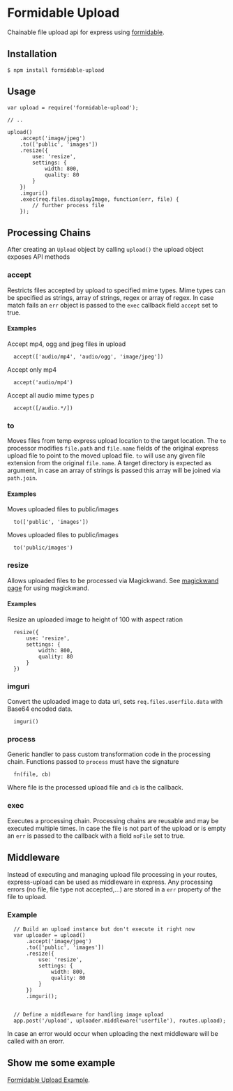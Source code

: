 # Formidable Upload

Chainable file upload api for express using [formidable](https://github.com/felixge/node-formidable).

## Installation

    $ npm install formidable-upload

## Usage

    var upload = require('formidable-upload');

    // ..

    upload()
        .accept('image/jpeg')
        .to(['public', 'images'])
        .resize({
            use: 'resize',
            settings: {
                width: 800,
                quality: 80
            }
        })
        .imguri()
        .exec(req.files.displayImage, function(err, file) {
            // further process file
        });

## Processing Chains

After creating an `Upload` object by calling `upload()` the upload object exposes API methods

### accept
Restricts files accepted by upload to specified mime types. Mime types can be specified as strings, array of strings,
regex or array of regex. In case match fails an `err` object is passed to the `exec` callback field `accept` set to true.

#### Examples

Accept mp4, ogg and jpeg files in upload

      accept(['audio/mp4', 'audio/ogg', 'image/jpeg'])

Accept only mp4

      accept('audio/mp4')

Accept all audio mime types p

      accept([/audio.*/])

### to
Moves files from temp express upload location to the target location. The `to` processor modifies `file.path` and `file.name`
fields of the original express upload file to point to the moved upload file. `to` will use any given file extension from
the original `file.name`. A target directory is expected as argument, in case an array of strings is passed this array will be
joined via `path.join`.

#### Examples

Moves uploaded files to public/images

      to(['public', 'images'])

Moves uploaded files to public/images

      to('public/images')

### resize
Allows uploaded files to be processed via Magickwand. See [magickwand page](https://github.com/qzaidi/magickwand) for
using magickwand.

#### Examples

Resize an uploaded image to height of 100 with aspect ration

      resize({
          use: 'resize',
          settings: {
              width: 800,
              quality: 80
          }
      })


### imguri
Convert the uploaded image to data uri, sets `req.files.userfile.data` with Base64 encoded data.

      imguri()


### process
Generic handler to pass custom transformation code in the processing chain. Functions passed to `process` must have the
signature

      fn(file, cb)

Where file is the processed upload file and `cb` is the callback.

### exec
Executes a processing chain. Processing chains are reusable and may be executed multiple times. In case the file is not
part of the upload or is empty an `err` is passed to the callback with a field `noFile` set to true.


## Middleware
Instead of executing and managing upload file processing in your routes, express-upload can be used as middleware in express.
Any processing errors (no file, file type not accepted,...) are stored in a `err` property of the file to upload.

### Example

      // Build an upload instance but don't execute it right now
      var uploader = upload()
          .accept('image/jpeg')
          .to(['public', 'images'])
          .resize({
              use: 'resize',
              settings: {
                  width: 800,
                  quality: 80
              }
          })
          .imguri();


      // Define a middleware for handling image upload
      app.post('/upload', uploader.middleware('userfile'), routes.upload);

In case an error would occur when uploading the next middleware will be called with an erorr.

## Show me some example
[Formidable Upload Example](https://github.com/vnykmshr/formidable-upload-example).
